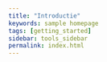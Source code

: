 ```yaml
---
title: "Introductie"
keywords: sample homepage
tags: [getting_started]
sidebar: tools_sidebar
permalink: index.html
---
```



